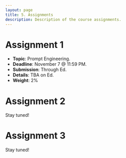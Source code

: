```yaml
---
layout: page
title: 5. Assignments
description: Description of the course assignments.
---
```


# Assignment 1

- **Topic**: Prompt Engineering.
- **Deadline**: November 7 @ 11:59 PM.
- **Submission**: Through Ed.
- **Details**: TBA on Ed.
- **Weight**: 2%

# Assignment 2

Stay tuned!

# Assignment 3

Stay tuned!